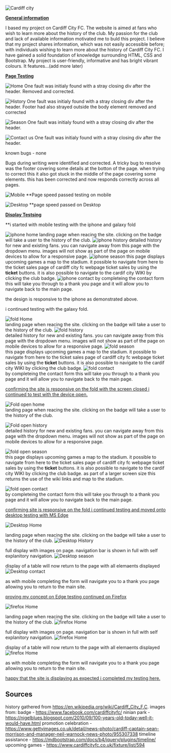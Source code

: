![Cardiff city](assets/images/Cardiff_City_Fanpage.png)

<strong><u>General information</u></strong>

I based my project on Cardiff City FC. The website is aimed at fans who wish to learn more about the history of the club. My passion for the club and lack
of available information motivated me to buld this project. I believe that my project shares information, which was not easily accessible before; with 
individuals wishing to learn more about the history of Cardiff City FC. I have gained a solid foundation of knowledge surrounding HTML, CSS and Bootstrap. 
My project is user-friendly, informative and has bright vibrant colours. It features...(add more later) 


<strong><u>Page Testing</u></strong>

![Home](assets/Screenshots/Html_Checker_Home.png)
One fault was initialy found with a stray closing div after the header. Removed and corrected.

![History](assets/Screenshots/Html_Checker_history.png)
One fault was initialy found with a stray closing div after the header. Footer had also strayed outside the body element removed and corrected

![Season](assets/Screenshots/Html_Checker_season.png)
One fault was initialy found with a stray closing div after the header.

![Contact us](assets/Screenshots/Html_Checker_contact.png)
One fault was initialy found with a stray closing div after the header.

known bugs - none

Bugs during writing were identified and corrected. A tricky bug to resolve was the footer covering some details at the botton of the page. when trying to correct this it also got stuck in the middle of the page covering some elements. this has been corrected and now responds correctly across all pages.

![Mobile](assets/Screenshots/PageSpeed_mobile.png)
**Page speed passed testing on mobile

![Desktop](assets/Screenshots/PageSpeed_desktop.png)
**page speed passed on Desktop

<strong><u>Display Testsing</u></strong>

**i started with mobile testing with the iphone and galaxy fold

![iphone home](assets/Screenshots/iphone_home.png)
landing page when reacing the site. clicking on the badge will take a user to the history of the club.
![iphone history](assets/Screenshots/iphone_history.png)
detailed history for new and existing fans. you can navigate away from this page with the dropdown menu. images will not show as part of the page on mobile devices to allow for a responsive page.
![iphone season](assets/Screenshots/iphone_season.png)
this page displays upcoming games a map to the stadium. it possible to navigate from here to the ticket sales page of cardiff city fc webpage ticket sales by using the <strong>ticket</strong> buttons. it is also possible to navigate to the cardif city WIKI by clicking the club badge.
![iphone contact](assets/Screenshots/iphone_contact.png)
by completeing the contact form this will take you through to a thank you page and it will allow you to navigate back to the main page.

the design is responsive to the iphone as demonstrated above.

i continued testing with the galaxy fold.

![fold Home](assets/Screenshots/fold_home.png)  \
landing page when reacing the site. clicking on the badge will take a user to the history of the club.
![fold history](assets/Screenshots/fold_history.png)  \
detailed history for new and existing fans. you can navigate away from this page with the dropdown menu. images will not show as part of the page on mobile devices to allow for a responsive page.
![fold season](assets/Screenshots/fold_season.png)  \
this page displays upcoming games a map to the stadium. it possible to navigate from here to the ticket sales page of cardiff city fc webpage ticket sales by using the <strong>ticket</strong> buttons. it is also possible to navigate to the cardif city WIKI by clicking the club badge.
![fold contact](assets/Screenshots/fold_contact.png) \
by completeing the contact form this will take you through to a thank you page and it will allow you to navigate back to the main page.


<u>confirming the site is responsive on the fold with the screen closed i continued
to test with the device open.</u>

![Fold open home](assets/Screenshots/fold_open_home.png)<br  />
landing page when reacing the site. clicking on the badge will take a user to the history of the club.

![Fold open history](assets/Screenshots/fold_open_history.png)<br  />
detailed history for new and existing fans. you can navigate away from this page with the dropdown menu. images will not show as part of the page on mobile devices to allow for a responsive page.

![fold open season](assets/Screenshots/fold_open_season.png)<br  />
this page displays upcoming games a map to the stadium. it possible to navigate from here to the ticket sales page of cardiff city fc webpage ticket sales by using the <strong>ticket</strong> buttons. it is also possible to navigate to the cardif city WIKI by clicking the club badge. as part of a larger screen size this returns the use of the wiki links and map to the stadium.

![fold open contact](assets/Screenshots/fold_open_contact.png)<br  />
by completeing the contact form this will take you through to a thank you page and it will allow you to navigate back to the main page.


<u>confirming site is responsive on the fold i continued testing and moved onto desktop testing with MS Edge</u>

![Desktop Home](assets/Screenshots/desktop_dis_home.png)

landing page when reacing the site. clicking on the badge will take a user to the history of the club.
![Desktop History](assets/Screenshots/Desktop_dis_history.png)

full display with images on page. navigation bar is shown in full with self explanitory navigation.
![Desktop season](assets/Screenshots/desktop_dis_season.png)

display of a table will now return to the page with all elemaents displayed
![Desktop contact](assets/Screenshots/desktop_dis_contact.png)

as with mobile completing the form will navigate you to a thank you page allowing you to return to the main site.

<u>proving my concept on Edge testing continued on Firefox</u>

![firefox Home](assets/Screenshots/firefox_home.png)

landing page when reacing the site. clicking on the badge will take a user to the history of the club.
![firefox Home](assets/Screenshots/firefox_history.png)

full display with images on page. navigation bar is shown in full with self explanitory navigation.
![firefox Home](assets/Screenshots/firefox_season.png)

display of a table will now return to the page with all elemaents displayed
![firefox Home](assets/Screenshots/firefox_contact.png)

as with mobile completing the form will navigate you to a thank you page allowing you to return to the main site.


<u>happy that the site is displaying as expected i completed my testing here.</u>

<h2>Sources</h2>

history gathered from https://en.wikipedia.org/wiki/Cardiff_City_F.C.
images from:
badge - https://www.facebook.com/cardiffcityfc/
ninian park - https://nigelblues.blogspot.com/2010/09/100-years-old-today-well-it-would-have.html
promotion celebration - https://www.gettyimages.co.uk/detail/news-photo/cardiff-captain-sean-morrison-and-manager-neil-warnock-news-photo/955307338
timeline assistance - https://mdbootstrap.com/docs/b4/jquery/plugins/timeline/
upcoming games - https://www.cardiffcityfc.co.uk/fixture/list/594

